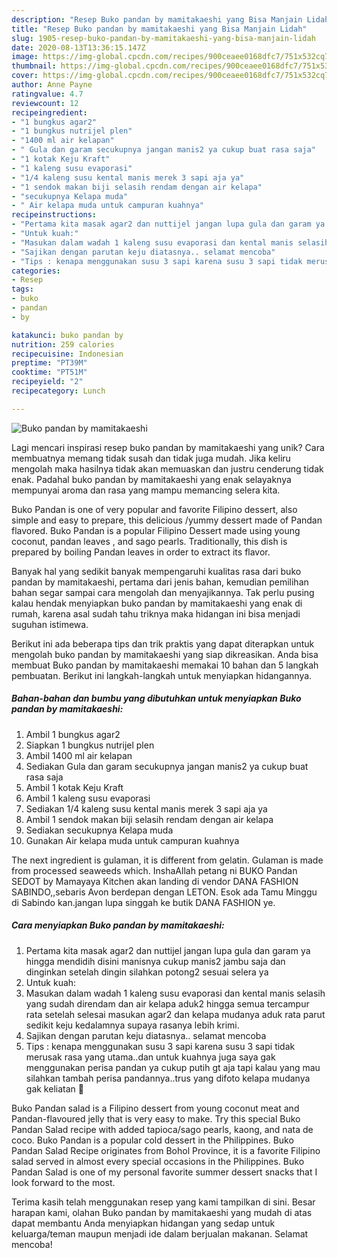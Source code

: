 ```yaml
---
description: "Resep Buko pandan by mamitakaeshi yang Bisa Manjain Lidah"
title: "Resep Buko pandan by mamitakaeshi yang Bisa Manjain Lidah"
slug: 1905-resep-buko-pandan-by-mamitakaeshi-yang-bisa-manjain-lidah
date: 2020-08-13T13:36:15.147Z
image: https://img-global.cpcdn.com/recipes/900ceaee0168dfc7/751x532cq70/buko-pandan-by-mamitakaeshi-foto-resep-utama.jpg
thumbnail: https://img-global.cpcdn.com/recipes/900ceaee0168dfc7/751x532cq70/buko-pandan-by-mamitakaeshi-foto-resep-utama.jpg
cover: https://img-global.cpcdn.com/recipes/900ceaee0168dfc7/751x532cq70/buko-pandan-by-mamitakaeshi-foto-resep-utama.jpg
author: Anne Payne
ratingvalue: 4.7
reviewcount: 12
recipeingredient:
- "1 bungkus agar2"
- "1 bungkus nutrijel plen"
- "1400 ml air kelapan"
- " Gula dan garam secukupnya jangan manis2 ya cukup buat rasa saja"
- "1 kotak Keju Kraft"
- "1 kaleng susu evaporasi"
- "1/4 kaleng susu kental manis merek 3 sapi aja ya"
- "1 sendok makan biji selasih rendam dengan air kelapa"
- "secukupnya Kelapa muda"
- " Air kelapa muda untuk campuran kuahnya"
recipeinstructions:
- "Pertama kita masak agar2 dan nuttijel jangan lupa gula dan garam ya hingga mendidih disini manisnya cukup manis2 jambu saja dan dinginkan setelah dingin silahkan potong2 sesuai selera ya"
- "Untuk kuah:"
- "Masukan dalam wadah 1 kaleng susu evaporasi dan kental manis selasih yang sudah direndam dan air kelapa aduk2 hingga semua tercampur rata setelah selesai masukan agar2 dan kelapa mudanya aduk rata parut sedikit keju kedalamnya supaya rasanya lebih krimi."
- "Sajikan dengan parutan keju diatasnya.. selamat mencoba"
- "Tips : kenapa menggunakan susu 3 sapi karena susu 3 sapi tidak merusak rasa yang utama..dan untuk kuahnya juga saya gak menggunakan perisa pandan ya cukup putih gt aja tapi kalau yang mau silahkan tambah perisa pandannya..trus yang difoto kelapa mudanya gak keliatan 🤭"
categories:
- Resep
tags:
- buko
- pandan
- by

katakunci: buko pandan by 
nutrition: 259 calories
recipecuisine: Indonesian
preptime: "PT39M"
cooktime: "PT51M"
recipeyield: "2"
recipecategory: Lunch

---
```



![Buko pandan by mamitakaeshi](https://img-global.cpcdn.com/recipes/900ceaee0168dfc7/751x532cq70/buko-pandan-by-mamitakaeshi-foto-resep-utama.jpg)

Lagi mencari inspirasi resep buko pandan by mamitakaeshi yang unik? Cara membuatnya memang tidak susah dan tidak juga mudah. Jika keliru mengolah maka hasilnya tidak akan memuaskan dan justru cenderung tidak enak. Padahal buko pandan by mamitakaeshi yang enak selayaknya mempunyai aroma dan rasa yang mampu memancing selera kita.

Buko Pandan is one of very popular and favorite Filipino dessert, also simple and easy to prepare, this delicious /yummy dessert made of Pandan flavored. Buko Pandan is a popular Filipino Dessert made using young coconut, pandan leaves , and sago pearls. Traditionally, this dish is prepared by boiling Pandan leaves in order to extract its flavor.

Banyak hal yang sedikit banyak mempengaruhi kualitas rasa dari buko pandan by mamitakaeshi, pertama dari jenis bahan, kemudian pemilihan bahan segar sampai cara mengolah dan menyajikannya. Tak perlu pusing kalau hendak menyiapkan buko pandan by mamitakaeshi yang enak di rumah, karena asal sudah tahu triknya maka hidangan ini bisa menjadi suguhan istimewa.


Berikut ini ada beberapa tips dan trik praktis yang dapat diterapkan untuk mengolah buko pandan by mamitakaeshi yang siap dikreasikan. Anda bisa membuat Buko pandan by mamitakaeshi memakai 10 bahan dan 5 langkah pembuatan. Berikut ini langkah-langkah untuk menyiapkan hidangannya.

<!--inarticleads1-->

##### Bahan-bahan dan bumbu yang dibutuhkan untuk menyiapkan Buko pandan by mamitakaeshi:

1. Ambil 1 bungkus agar2
1. Siapkan 1 bungkus nutrijel plen
1. Ambil 1400 ml air kelapan
1. Sediakan  Gula dan garam secukupnya jangan manis2 ya cukup buat rasa saja
1. Ambil 1 kotak Keju Kraft
1. Ambil 1 kaleng susu evaporasi
1. Sediakan 1/4 kaleng susu kental manis merek 3 sapi aja ya
1. Ambil 1 sendok makan biji selasih rendam dengan air kelapa
1. Sediakan secukupnya Kelapa muda
1. Gunakan  Air kelapa muda untuk campuran kuahnya


The next ingredient is gulaman, it is different from gelatin. Gulaman is made from processed seaweeds which. InshaAllah petang ni BUKO Pandan SEDOT by Mamayaya Kitchen akan landing di vendor DANA FASHION SABINDO,,sebaris Avon berdepan dengan LETON. Esok ada Tamu Minggu di Sabindo kan.jangan lupa singgah ke butik DANA FASHION ye. 

<!--inarticleads2-->

##### Cara menyiapkan Buko pandan by mamitakaeshi:

1. Pertama kita masak agar2 dan nuttijel jangan lupa gula dan garam ya hingga mendidih disini manisnya cukup manis2 jambu saja dan dinginkan setelah dingin silahkan potong2 sesuai selera ya
1. Untuk kuah:
1. Masukan dalam wadah 1 kaleng susu evaporasi dan kental manis selasih yang sudah direndam dan air kelapa aduk2 hingga semua tercampur rata setelah selesai masukan agar2 dan kelapa mudanya aduk rata parut sedikit keju kedalamnya supaya rasanya lebih krimi.
1. Sajikan dengan parutan keju diatasnya.. selamat mencoba
1. Tips : kenapa menggunakan susu 3 sapi karena susu 3 sapi tidak merusak rasa yang utama..dan untuk kuahnya juga saya gak menggunakan perisa pandan ya cukup putih gt aja tapi kalau yang mau silahkan tambah perisa pandannya..trus yang difoto kelapa mudanya gak keliatan 🤭


Buko Pandan salad is a Filipino dessert from young coconut meat and Pandan-flavoured jelly that is very easy to make. Try this special Buko Pandan Salad recipe with added tapioca/sago pearls, kaong, and nata de coco. Buko Pandan is a popular cold dessert in the Philippines. Buko Pandan Salad Recipe originates from Bohol Province, it is a favorite Filipino salad served in almost every special occasions in the Philippines. Buko Pandan Salad is one of my personal favorite summer dessert snacks that I look forward to the most. 

Terima kasih telah menggunakan resep yang kami tampilkan di sini. Besar harapan kami, olahan Buko pandan by mamitakaeshi yang mudah di atas dapat membantu Anda menyiapkan hidangan yang sedap untuk keluarga/teman maupun menjadi ide dalam berjualan makanan. Selamat mencoba!
